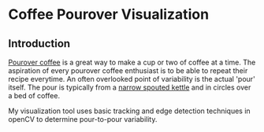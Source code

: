# Coffee Pourover Visualization

## Introduction
[Pourover coffee](https://www.seriouseats.com/2014/06/make-better-pourover-coffee-how-pourover-works-temperature-timing.html) is a great
way to make a cup or two of coffee at a time. The aspiration of every pourover coffee enthusiast is to be able to repeat their recipe
everytime. An often overlooked point of variability is the actual 'pour' itself. The pour is typically from a [narrow spouted kettle](https://www.google.com/search?tbm=isch&q=gooseneck+kettle) and in circles over a bed of coffee.

My visualization tool uses basic tracking and edge detection techniques in openCV to determine pour-to-pour variability.
